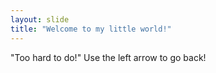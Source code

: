 ```yaml
---
layout: slide
title: "Welcome to my little world!"
---
```

"Too hard to do!"
Use the left arrow to go back!

